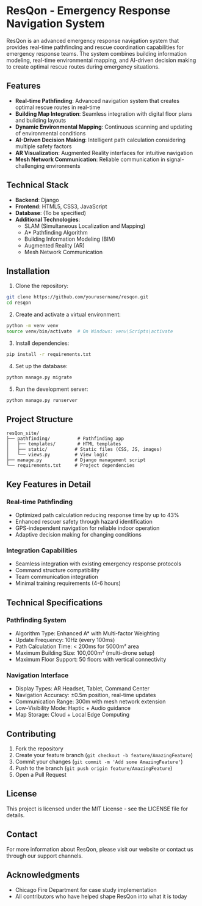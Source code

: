 # ResQon - Emergency Response Navigation System

ResQon is an advanced emergency response navigation system that provides real-time pathfinding and rescue coordination capabilities for emergency response teams. The system combines building information modeling, real-time environmental mapping, and AI-driven decision making to create optimal rescue routes during emergency situations.

## Features

- **Real-time Pathfinding**: Advanced navigation system that creates optimal rescue routes in real-time
- **Building Map Integration**: Seamless integration with digital floor plans and building layouts
- **Dynamic Environmental Mapping**: Continuous scanning and updating of environmental conditions
- **AI-Driven Decision Making**: Intelligent path calculation considering multiple safety factors
- **AR Visualization**: Augmented Reality interfaces for intuitive navigation
- **Mesh Network Communication**: Reliable communication in signal-challenging environments

## Technical Stack

- **Backend**: Django
- **Frontend**: HTML5, CSS3, JavaScript
- **Database**: (To be specified)
- **Additional Technologies**:
  - SLAM (Simultaneous Localization and Mapping)
  - A* Pathfinding Algorithm
  - Building Information Modeling (BIM)
  - Augmented Reality (AR)
  - Mesh Network Communication

## Installation

1. Clone the repository:
```bash
git clone https://github.com/yourusername/resqon.git
cd resqon
```

2. Create and activate a virtual environment:
```bash
python -m venv venv
source venv/bin/activate  # On Windows: venv\Scripts\activate
```

3. Install dependencies:
```bash
pip install -r requirements.txt
```

4. Set up the database:
```bash
python manage.py migrate
```

5. Run the development server:
```bash
python manage.py runserver
```

## Project Structure

```
resQon_site/
├── pathfinding/          # Pathfinding app
│   ├── templates/        # HTML templates
│   ├── static/          # Static files (CSS, JS, images)
│   └── views.py         # View logic
├── manage.py            # Django management script
└── requirements.txt     # Project dependencies
```

## Key Features in Detail

### Real-time Pathfinding
- Optimized path calculation reducing response time by up to 43%
- Enhanced rescuer safety through hazard identification
- GPS-independent navigation for reliable indoor operation
- Adaptive decision making for changing conditions

### Integration Capabilities
- Seamless integration with existing emergency response protocols
- Command structure compatibility
- Team communication integration
- Minimal training requirements (4-6 hours)

## Technical Specifications

### Pathfinding System
- Algorithm Type: Enhanced A* with Multi-factor Weighting
- Update Frequency: 10Hz (every 100ms)
- Path Calculation Time: < 200ms for 5000m² area
- Maximum Building Size: 100,000m² (multi-drone setup)
- Maximum Floor Support: 50 floors with vertical connectivity

### Navigation Interface
- Display Types: AR Headset, Tablet, Command Center
- Navigation Accuracy: ±0.5m position, real-time updates
- Communication Range: 300m with mesh network extension
- Low-Visibility Mode: Haptic + Audio guidance
- Map Storage: Cloud + Local Edge Computing

## Contributing

1. Fork the repository
2. Create your feature branch (`git checkout -b feature/AmazingFeature`)
3. Commit your changes (`git commit -m 'Add some AmazingFeature'`)
4. Push to the branch (`git push origin feature/AmazingFeature`)
5. Open a Pull Request

## License

This project is licensed under the MIT License - see the LICENSE file for details.

## Contact

For more information about ResQon, please visit our website or contact us through our support channels.

## Acknowledgments

- Chicago Fire Department for case study implementation
- All contributors who have helped shape ResQon into what it is today 